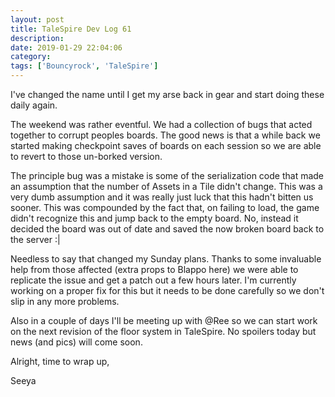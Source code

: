 ```yaml
---
layout: post
title: TaleSpire Dev Log 61
description:
date: 2019-01-29 22:04:06
category:
tags: ['Bouncyrock', 'TaleSpire']
---
```


I've changed the name until I get my arse back in gear and start doing these daily again.

The weekend was rather eventful. We had a collection of bugs that acted together to corrupt peoples boards. The good news is that a while back we started making checkpoint saves of boards on each session so we are able to revert to those un-borked version.

The principle bug was a mistake is some of the serialization code that made an assumption that the number of Assets in a Tile didn't change. This was a very dumb assumption and it was really just luck that this hadn't bitten us sooner. This was compounded by the fact that, on failing to load, the game didn't recognize this and jump back to the empty board. No, instead it decided the board was out of date and saved the now broken board back to the server :|

Needless to say that changed my Sunday plans. Thanks to some invaluable help from those affected (extra props to Blappo here) we were able to replicate the issue and get a patch out a few hours later. I'm currently working on a proper fix for this but it needs to be done carefully so we don't slip in any more problems.

Also in a couple of days I'll be meeting up with @Ree so we can start work on the next revision of the floor system in TaleSpire. No spoilers today but news (and pics) will come soon.

Alright, time to wrap up,

Seeya

